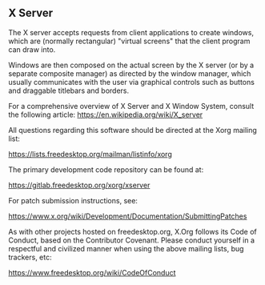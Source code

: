 X Server
--------

The X server accepts requests from client applications to create windows,
which are (normally rectangular) "virtual screens" that the client program
can draw into.

Windows are then composed on the actual screen by the X server
(or by a separate composite manager) as directed by the window manager,
which usually communicates with the user via graphical controls such as buttons
and draggable titlebars and borders.

For a comprehensive overview of X Server and X Window System, consult the
following article:
https://en.wikipedia.org/wiki/X_server

All questions regarding this software should be directed at the
Xorg mailing list:

  https://lists.freedesktop.org/mailman/listinfo/xorg

The primary development code repository can be found at:

  https://gitlab.freedesktop.org/xorg/xserver

For patch submission instructions, see:

  https://www.x.org/wiki/Development/Documentation/SubmittingPatches

As with other projects hosted on freedesktop.org, X.Org follows its
Code of Conduct, based on the Contributor Covenant. Please conduct
yourself in a respectful and civilized manner when using the above
mailing lists, bug trackers, etc:

  https://www.freedesktop.org/wiki/CodeOfConduct
